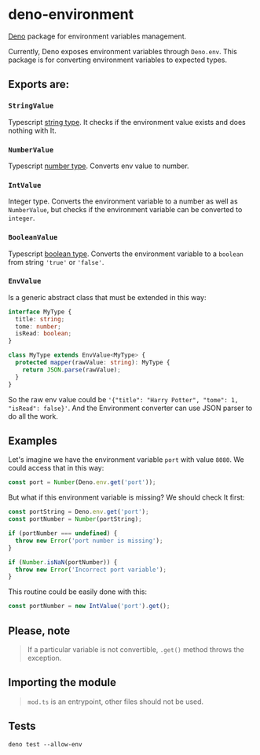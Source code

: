 # deno-environment

[Deno](https://deno.land/) package for environment variables management.

Currently, Deno exposes environment variables through `Deno.env`. This package is for converting environment variables to expected types.

## Exports are:

### `StringValue`

Typescript [string type](https://www.typescriptlang.org/docs/handbook/basic-types.html#string). It checks if the environment value exists and does nothing with It.

### `NumberValue`

Typescript [number type](https://www.typescriptlang.org/docs/handbook/basic-types.html#number). Converts env value to number.

### `IntValue`

Integer type. Converts the environment variable to a number as well as `NumberValue`, but checks if the environment variable can be converted to `integer`.

### `BooleanValue`

Typescript [boolean type](https://www.typescriptlang.org/docs/handbook/basic-types.html#boolean). Converts the environment variable to a `boolean` from string `'true'` or `'false'`.

### `EnvValue`

Is a generic abstract class that must be extended in this way:

```typescript
interface MyType {
  title: string;
  tome: number;
  isRead: boolean;
}

class MyType extends EnvValue<MyType> {
  protected mapper(rawValue: string): MyType {
    return JSON.parse(rawValue);
  }
}
```

So the raw env value could be `'{"title": "Harry Potter", "tome": 1, "isRead": false}'`. And the Environment converter can use JSON parser to do all the work.

## Examples

Let's imagine we have the environment variable `port` with value `8080`. We could access that in this way:

```typescript
const port = Number(Deno.env.get('port'));
```

But what if this environment variable is missing? We should check It first:

```typescript
const portString = Deno.env.get('port');
const portNumber = Number(portString);

if (portNumber === undefined) {
  throw new Error('port number is missing');
}

if (Number.isNaN(portNumber)) {
  throw new Error('Incorrect port variable');
}
```

This routine could be easily done with this:

```typescript
const portNumber = new IntValue('port').get();
```

## Please, note

> If a particular variable is not convertible, `.get()` method throws the exception.

## Importing the module

> `mod.ts` is an entrypoint, other files should not be used.

## Tests

`deno test --allow-env`
